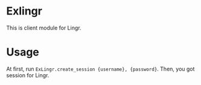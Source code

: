 Exlingr
=======

This is client module for Lingr.

Usage
=======

At first, run `ExLingr.create_session {username}, {password}`.
Then, you got session for Lingr.
